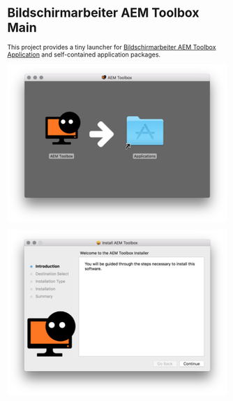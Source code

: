 # Bildschirmarbeiter AEM Toolbox Main

This project provides a tiny launcher for [Bildschirmarbeiter AEM Toolbox Application](https://github.com/bildschirmarbeiter/de.bildschirmarbeiter.aem.toolbox.application) and self-contained application packages.

![AEM%20Toolbox.dmg](https://raw.githubusercontent.com/bildschirmarbeiter/de.bildschirmarbeiter.aem.toolbox.main/master/src/main/site/resources/images/AEM%20Toolbox.dmg.png)

![AEM%20Toolbox.pkg](https://raw.githubusercontent.com/bildschirmarbeiter/de.bildschirmarbeiter.aem.toolbox.main/master/src/main/site/resources/images/AEM%20Toolbox.pkg.png)
